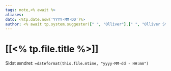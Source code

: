 ```yaml
---
tags: note,<% await %>
aliases:
dato: <%tp.date.now('YYYY-MM-DD')%>
author: <% await tp.system.suggester([" ", "Olliver"],[" ", "Olliver Stensbøl"]) %>
---
```

# [[<% tp.file.title %>]]
Sidst ændret: `=dateformat(this.file.mtime, "yyyy-MM-dd - HH:mm")`


